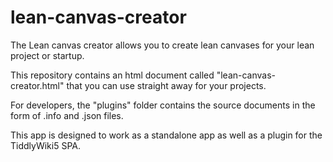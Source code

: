 # lean-canvas-creator
The Lean canvas creator allows you to create lean canvases for your lean project or startup.

This repository contains an html document called "lean-canvas-creator.html" that you can use straight away for your projects.

For developers, the "plugins" folder contains the source documents in the form of .info and .json files.

This app is designed to work as a standalone app as well as a plugin for the TiddlyWiki5 SPA.
